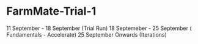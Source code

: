 # FarmMate-Trial-1

11 September - 18 September (Trial Run)
18 Septemeber - 25 September ( Fundamentals - Accelerate)
25 September Onwards (Iterations)
